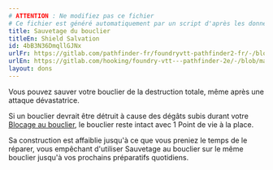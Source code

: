 ```yaml
---
# ATTENTION : Ne modifiez pas ce fichier
# Ce fichier est généré automatiquement par un script d'après les données du module Foundry VTT officiel et de sa traduction
title: Sauvetage du bouclier
titleEn: Shield Salvation
id: 4bB3N36DmqllGJNx
urlFr: https://gitlab.com/pathfinder-fr/foundryvtt-pathfinder2-fr/-/blob/master/data/feats/4bB3N36DmqllGJNx.htm
urlEn: https://gitlab.com/hooking/foundry-vtt---pathfinder-2e/-/blob/master/packs/data/feats.db/shield-salvation.json
layout: dons
---
```

Vous pouvez sauver votre bouclier de la destruction totale, même après une attaque dévastatrice.

Si un bouclier devrait être détruit à cause des dégâts subis durant votre [Blocage au bouclier](blocage-au-bouclier.md), le bouclier reste intact avec 1 Point de vie à la place.

Sa construction est affaiblie jusqu'à ce que vous preniez le temps de le réparer, vous empêchant d'utiliser Sauvetage au bouclier sur le même bouclier jusqu'à vos prochains préparatifs quotidiens.
